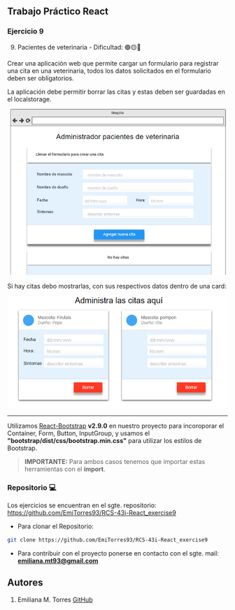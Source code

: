 ## Trabajo Práctico React

### Ejercicio 9

9. Pacientes de veterinaria - Dificultad: 🟢🟡🔴

Crear una aplicación web que permite cargar un formulario para registrar una cita en una veterinaria, todos los datos solicitados en el formulario deben ser obligatorios.

La aplicación debe permitir borrar las citas y estas deben ser guardadas en el localstorage.

![Alt text](image.png)

Si hay citas debo mostrarlas, con sus respectivos datos dentro de una card:

![Alt text](image-1.png)

---

Utilizamos [React-Bootstrap](https://react-bootstrap.netlify.app/) **v2.9.0** en nuestro proyecto para incoroporar el Container, Form, Button, InputGroup, y usamos el **"bootstrap/dist/css/bootstrap.min.css"** para utilizar los estilos de Bootstrap.

> **IMPORTANTE:** Para ambos casos tenemos que importar estas herramientas con el **import**.

### Repositorio 💻

Los ejercicios se encuentran en el sgte. repositorio:
https://github.com/EmiTorres93/RCS-43i-React_exercise9

- Para clonar el Repositorio:

```bash
git clone https://github.com/EmiTorres93/RCS-43i-React_exercise9
```

- Para contribuir con el proyecto ponerse en contacto con el sgte. mail: **emiliana.mt93@gmail.com**

## Autores

1. Emiliana M. Torres [GitHub](https://github.com/EmiTorres93)
